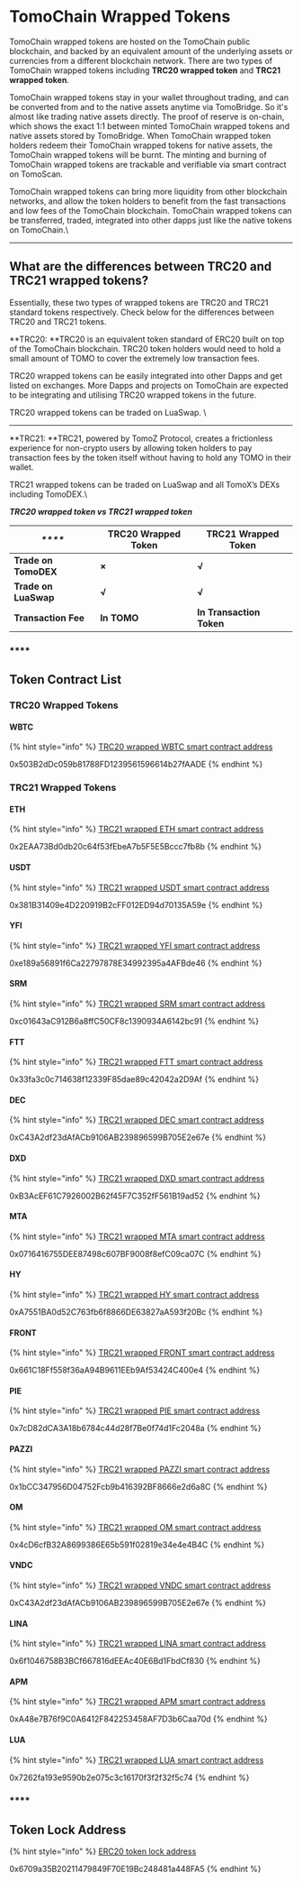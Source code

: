 # TomoChain Wrapped Tokens

TomoChain wrapped tokens are hosted on the TomoChain public blockchain, and backed by an equivalent amount of the underlying assets or currencies from a different blockchain network. There are two types of TomoChain wrapped tokens including **TRC20 wrapped token** and **TRC21 wrapped token**.

TomoChain wrapped tokens stay in your wallet throughout trading, and can be converted from and to the native assets anytime via TomoBridge. So it's almost like trading native assets directly. The proof of reserve is on-chain, which shows the exact 1:1 between minted TomoChain wrapped tokens and native assets stored by TomoBridge. When TomoChain wrapped token holders redeem their TomoChain wrapped tokens for native assets, the TomoChain wrapped tokens will be burnt. The minting and burning of TomoChain wrapped tokens are trackable and verifiable via smart contract on TomoScan.

TomoChain wrapped tokens can bring more liquidity from other blockchain networks, and allow the token holders to benefit from the fast transactions and low fees of the TomoChain blockchain. TomoChain wrapped tokens can be transferred, traded, integrated into other dapps just like the native tokens on TomoChain.\
****

## **What are the differences between TRC20 and TRC21 wrapped tokens?**

Essentially, these two types of wrapped tokens are TRC20 and TRC21 standard tokens respectively. Check below for the differences between TRC20 and TRC21 tokens.

**TRC20: **TRC20 is an equivalent token standard of ERC20 built on top of the TomoChain blockchain. TRC20 token holders would need to hold a small amount of TOMO to cover the extremely low transaction fees. 

TRC20 wrapped tokens can be easily integrated into other Dapps and get listed on exchanges. More Dapps and projects on TomoChain are expected to be integrating and utilising TRC20 wrapped tokens in the future.

TRC20 wrapped tokens can be traded on LuaSwap. \
****

**TRC21: **TRC21, powered by TomoZ Protocol, creates a frictionless experience for non-crypto users by allowing token holders to pay transaction fees by the token itself without having to hold any TOMO in their wallet. 

TRC21 wrapped tokens can be traded on LuaSwap and all TomoX’s DEXs including TomoDEX.\


_**TRC20 wrapped token vs TRC21 wrapped token**_

| _****_               | **TRC20 Wrapped Token** | **TRC21 Wrapped Token**  |
| -------------------- | ----------------------- | ------------------------ |
| **Trade on TomoDEX** | **×**                   | **√**                    |
| **Trade on LuaSwap** | **√**                   | **√**                    |
| **Transaction Fee**  | **In TOMO**             | **In Transaction Token** |

### ****

## **Token Contract List**

### TRC20 Wrapped Tokens

#### WBTC

{% hint style="info" %}
[TRC20 wrapped WBTC smart contract address](https://scan.tomochain.com/tokens/0x503b2ddc059b81788fd1239561596614b27faade)

0x503B2dDc059b81788FD1239561596614b27fAADE
{% endhint %}

### TRC21 Wrapped Tokens

#### ETH

{% hint style="info" %}
[TRC21 wrapped ETH smart contract address](https://scan.tomochain.com/tokens/0x2eaa73bd0db20c64f53febea7b5f5e5bccc7fb8b)

0x2EAA73Bd0db20c64f53fEbeA7b5F5E5Bccc7fb8b
{% endhint %}

#### USDT

{% hint style="info" %}
[TRC21 wrapped USDT smart contract address](https://scan.tomochain.com/tokens/0x381b31409e4d220919b2cff012ed94d70135a59e)

0x381B31409e4D220919B2cFF012ED94d70135A59e
{% endhint %}

#### YFI

{% hint style="info" %}
[TRC21 wrapped YFI smart contract address](https://scan.tomochain.com/tokens/0xe189a56891f6ca22797878e34992395a4afbde46)

0xe189a56891f6Ca22797878E34992395a4AFBde46
{% endhint %}

#### SRM

{% hint style="info" %}
[TRC21 wrapped SRM smart contract address](https://scan.tomochain.com/address/0xc01643ac912b6a8ffc50cf8c1390934a6142bc91)

0xc01643aC912B6a8ffC50CF8c1390934A6142bc91
{% endhint %}

#### FTT

{% hint style="info" %}
[TRC21 wrapped FTT smart contract address](https://scan.tomochain.com/tokens/0x33fa3c0c714638f12339f85dae89c42042a2d9af)

0x33fa3c0c714638f12339F85dae89c42042a2D9Af
{% endhint %}

#### DEC

{% hint style="info" %}
[TRC21 wrapped DEC smart contract address](https://scan.tomochain.com/address/0xfeb9ae1ccec15cd8ccd37894ef3e24ec5414e781)

0xC43A2df23dAfACb9106AB239896599B705E2e67e
{% endhint %}

#### DXD

{% hint style="info" %}
[TRC21 wrapped DXD smart contract address](https://scan.tomochain.com/address/0xB3AcEF61C7926002B62f45F7C352fF561B19ad52)

0xB3AcEF61C7926002B62f45F7C352fF561B19ad52
{% endhint %}

#### MTA

{% hint style="info" %}
[TRC21 wrapped MTA smart contract address](https://scan.tomochain.com/address/0x0716416755dee87498c607bf9008f8efc09ca07c)

0x0716416755DEE87498c607BF9008f8efC09ca07C
{% endhint %}

#### HY

{% hint style="info" %}
[TRC21 wrapped HY smart contract address](https://scan.tomochain.com/address/0xA7551BA0d52C763fb6f8866DE63827aA593f20Bc)

0xA7551BA0d52C763fb6f8866DE63827aA593f20Bc
{% endhint %}

#### FRONT

{% hint style="info" %}
[TRC21 wrapped FRONT smart contract address](https://scan.tomochain.com/address/0x661C18Ff558f36aA94B9611EEb9Af53424C400e4)

0x661C18Ff558f36aA94B9611EEb9Af53424C400e4
{% endhint %}

#### PIE

{% hint style="info" %}
[TRC21 wrapped PIE smart contract address](https://scan.tomochain.com/address/0x7cD82dCA3A18b6784c44d28f7Be0f74d1Fc2048a)

0x7cD82dCA3A18b6784c44d28f7Be0f74d1Fc2048a
{% endhint %}

#### PAZZI

{% hint style="info" %}
[TRC21 wrapped PAZZI smart contract address](https://scan.tomochain.com/address/0x1bCC347956D04752Fcb9b416392BF8666e2d6a8C)

0x1bCC347956D04752Fcb9b416392BF8666e2d6a8C
{% endhint %}

#### OM

{% hint style="info" %}
[TRC21 wrapped OM smart contract address](https://scan.tomochain.com/address/0x4cD6cfB32A8699386E65b591f02819e34e4e4B4C)

0x4cD6cfB32A8699386E65b591f02819e34e4e4B4C
{% endhint %}

#### VNDC

{% hint style="info" %}
[TRC21 wrapped VNDC smart contract address](https://scan.tomochain.com/tokens/0xc43a2df23dafacb9106ab239896599b705e2e67e)

0xC43A2df23dAfACb9106AB239896599B705E2e67e
{% endhint %}

#### LINA

{% hint style="info" %}
[TRC21 wrapped LINA smart contract address ](https://scan.tomochain.com/address/0x6f1046758B3BCf667816dEEAc40E6Bd1FbdCf830)

0x6f1046758B3BCf667816dEEAc40E6Bd1FbdCf830
{% endhint %}

#### APM

{% hint style="info" %}
[TRC21 wrapped APM smart contract address ](https://scan.tomochain.com/address/0xA48e7B76f9C0A6412F842253458AF7D3b6Caa70d)

0xA48e7B76f9C0A6412F842253458AF7D3b6Caa70d
{% endhint %}

#### LUA

{% hint style="info" %}
[TRC21 wrapped LUA smart contract address](https://scan.tomochain.com/address/0x7262fa193e9590b2e075c3c16170f3f2f32f5c74)

0x7262fa193e9590b2e075c3c16170f3f2f32f5c74
{% endhint %}

### ****

## **Token Lock Address**

{% hint style="info" %}
[ERC20 token lock address](https://etherscan.io/address/0x6709a35b20211479849f70e19bc248481a448fa5)

0x6709a35B20211479849F70E19Bc248481a448FA5
{% endhint %}
